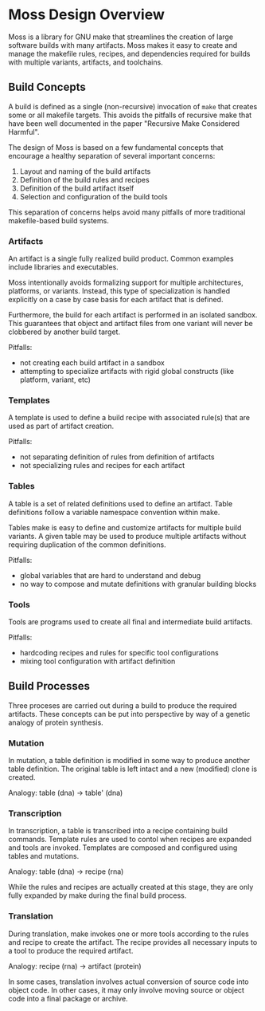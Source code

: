 # Moss Design Overview

Moss is a library for GNU make that streamlines the creation of large
software builds with many artifacts. Moss makes it easy to create and manage
the makefile rules, recipes, and dependencies required for builds with
multiple variants, artifacts, and toolchains.

## Build Concepts

A build is defined as a single (non-recursive) invocation of `make` that
creates some or all makefile targets. This avoids the pitfalls of recursive
make that have been well documented in the paper "Recursive Make Considered
Harmful".

The design of Moss is based on a few fundamental concepts that encourage a
healthy separation of several important concerns:

1. Layout and naming of the build artifacts 
2. Definition of the build rules and recipes
3. Definition of the build artifact itself
4. Selection and configuration of the build tools

This separation of concerns helps avoid many pitfalls of more traditional
makefile-based build systems.

### Artifacts

An artifact is a single fully realized build product. Common examples include
libraries and executables.

Moss intentionally avoids formalizing support for multiple architectures,
platforms, or variants. Instead, this type of specialization is handled
explicitly on a case by case basis for each artifact that is defined.

Furthermore, the build for each artifact is performed in an isolated sandbox.
This guarantees that object and artifact files from one variant will never be
clobbered by another build target.

Pitfalls:
- not creating each build artifact in a sandbox
- attempting to specialize artifacts with rigid global constructs (like platform, variant, etc)

### Templates 

A template is used to define a build recipe with associated rule(s) that are used as part of artifact creation.

Pitfalls:
- not separating definition of rules from definition of artifacts
- not specializing rules and recipes for each artifact

### Tables

A table is a set of related definitions used to define an artifact.
Table definitions follow a variable namespace convention within make.

Tables make is easy to define and customize artifacts for multiple build variants.
A given table may be used to produce multiple artifacts without requiring duplication of the common definitions.

Pitfalls:
- global variables that are hard to understand and debug
- no way to compose and mutate definitions with granular building blocks

### Tools

Tools are programs used to create all final and intermediate build artifacts.

Pitfalls:
- hardcoding recipes and rules for specific tool configurations
- mixing tool configuration with artifact definition

## Build Processes

Three proceses are carried out during a build to produce the required artifacts.
These concepts can be put into perspective by way of a genetic analogy of protein synthesis.

### Mutation

In mutation, a table definition is modified in some way to produce another
table definition. The original table is left intact and a new (modified)
clone is created.

Analogy: table (dna) -> table' (dna)

### Transcription

In transcription, a table is transcribed into a recipe containing build
commands. Template rules are used to contol when recipes are expanded and
tools are invoked. Templates are composed and configured using tables and
mutations.

Analogy: table (dna) -> recipe (rna)

While the rules and recipes are actually created at this stage, they are only
fully expanded by make during the final build process.

### Translation

During translation, make invokes one or more tools according to the rules and
recipe to create the artifact. The recipe provides all necessary inputs to a
tool to produce the required artifact.

Analogy: recipe (rna) -> artifact (protein)

In some cases, translation involves actual conversion of source code into
object code. In other cases, it may only involve moving source or object code
into a final package or archive.